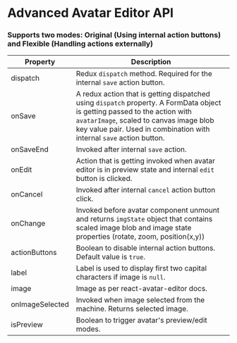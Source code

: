 # Advanced Avatar Editor API

### Supports two modes: Original (Using internal action buttons) and Flexible (Handling actions externally)

| Property       |Description   |
|----------------|--------------|
|dispatch        |Redux `dispatch` method. Required for the internal `save` action button.
|onSave          |A redux action that is getting dispatched using `dispatch` property. A FormData object is getting passed to the action with `avatarImage`, scaled to canvas image blob key value pair. Used in combination with internal `save` action button.
|onSaveEnd       |Invoked after internal `save` action.
|onEdit          |Action that is getting invoked when avatar editor is in preview state and internal `edit` button is clicked.
|onCancel        |Invoked after internal `cancel` action button click.
|onChange        |Invoked before avatar component unmount and returns `imgState` object that contains scaled image blob and image state properties (rotate, zoom, position(x,y))
|actionButtons   |Boolean to disable internal action buttons. Default value is `true`.
|label           |Label is used to display first two capital characters if image is `null`.
|image           |Image as per react-avatar-editor docs.
|onImageSelected |Invoked when image selected from the machine. Returns selected image.
|isPreview       |Boolean to trigger avatar's preview/edit modes.